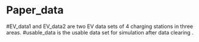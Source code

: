 # Paper_data
#EV_data1 and EV_data2 are two EV data sets of 4 charging stations in three areas.
#usable_data is the usable data set for simulation after data clearing .
